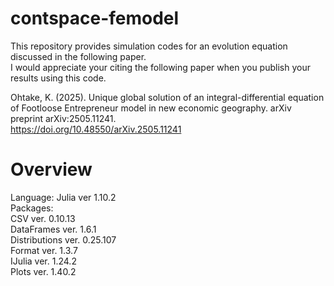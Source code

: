 # contspace-femodel

This repository provides simulation codes for an evolution equation discussed in the following paper.  
I would appreciate your citing the following paper when you publish your results using this code.

Ohtake, K. (2025). Unique global solution of an integral-differential equation of Footloose Entrepreneur model in new economic geography. arXiv preprint arXiv:2505.11241.  
<a href="https://doi.org/10.48550/arXiv.2505.11241" target="_blank" rel="noopener noreferrer">https://doi.org/10.48550/arXiv.2505.11241</a>

# Overview

Language: 
Julia ver 1.10.2  
Packages:  
CSV ver. 0.10.13  
DataFrames ver. 1.6.1  
Distributions ver. 0.25.107  
Format ver. 1.3.7  
IJulia ver. 1.24.2  
Plots ver. 1.40.2  
